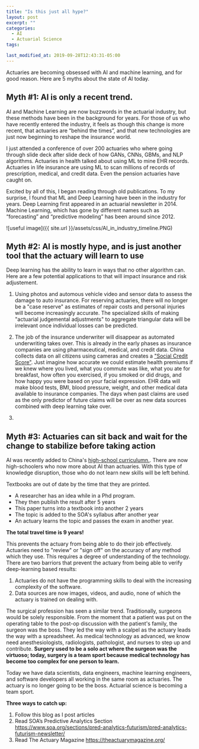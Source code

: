```yaml
---
title: "Is this just all hype?"
layout: post
excerpt: ""
categories:
  - AI
  - Actuarial Science
tags:

last_modified_at: 2019-09-28T12:43:31-05:00
---
```


Actuaries are becoming obsessed with AI and machine learning, and for good reason.  Here are 5 myths about the state of AI today.

## Myth #1: AI is only a recent trend.

AI and Machine Learning are now buzzwords in the actuarial industry, but these methods have been in the background for years.  For those of us who have recently entered the industry, it feels as though this change is more recent, that actuaries are “behind the times”, and that new technologies are just now beginning to reshape the insurance world.

I just attended a conference of over 200 actuaries who where going through slide deck after slide deck of how GANs, CNNs, GBMs, and NLP algorithms.  Actuaries in health talked about using ML to mine EHR records.  Actuaries in life insurance are using ML to scan millions of records of prescription, medical, and credit data.  Even the pension actuaries have caught on.

Excited by all of this, I began reading through old publications.  To my surprise, I found that ML and Deep Learning have been in the industry for years.  Deep Learning first appeared in an actuarial newsletter in 2014.  Machine Learning, which has gone by different names such as “forecasting” and “predictive modeling” has been around since 2012.

![useful image]({{ site.url }}/assets/css/AI_in_industry_timeline.PNG)


## Myth #2: AI is mostly hype, and is just another tool that the actuary will learn to use

Deep learning has the ability to learn in ways that no other algorithm can.  Here are a few potential applications to that will impact insurance and risk adjustement.  

1.  Using photos and automous vehicle video and sensor data to assess the damage to auto insurance.  For reserving actuaries, there will no longer be a "case reserve" as estimates of repair costs and personal injuries will become increasingly accurate.  The specialized skills of making "actuarial judgemental adjustments" to aggregate triangular data will be irrelevant once individual losses can be predicted.

2.  The job of the insurance underwriter will disappear as automated underwriting takes over.  This is already in the early phases as insurance companies are using pharmaceutical, medical, and credit data.  China collects data on all citizens using cameras and creates a ["Social Credit Score"](https://www.nytimes.com/2018/07/08/business/china-surveillance-technology.html).  Just imagine how accurate we could estimate health premiums if we knew where you lived, what you commute was like, what you ate for breakfast, how often you exercised, if you smoked or did drugs, and how happy you were based on your facial expression.  EHR data will make blood tests, BMI, blood pressure, weight, and other medical data available to insurance companies.  The days when past claims are used as the only predictor of future claims will be over as new data sources combined with deep learning take over.  

3. 

## Myth #3: Actuaries can sit back and wait for the change to stabilize before taking action

AI was recently added to China's [high-school curriculumn.](https://www.abacusnews.com/digital-life/china-brings-ai-high-school-curriculum/article/2144442).  There are now high-schoolers who now more about AI than actuaries.  With this type of knowledge disruption, those who do not learn new skills will be left behind.

Textbooks are out of date by the time that they are printed.  

- A researcher has an idea while in a Phd program.  
- They then publish the result after 5 years
- This paper turns into a textbook into another 2 years
- The topic is added to the SOA's syllabus after another year
- An actuary learns the topic and passes the exam in another year.

**The total travel time is 9 years!**

This prevents the actuary from being able to do their job effectively.  Actuaries need to "review" or "sign off" on the accuracy of any method which they use.  This requires a degree of understanding of the technology.  There are two barriors that prevent the actuary from being able to verify deep-learning based results:

1. Actuaries do not have the programming skills to deal with the increasing complexity of the software.  
2. Data sources are now images, videos, and audio, none of which the actuary is trained on dealing with.

The surgical profession has seen a similar trend.  Traditionally, surgeons would be solely responsible.  From the moment that a patient was put on the operating table to the post-op discussion with the patient's family, the surgeon was the boss.  They led the way with a scalpel as the actuary leads the way with a spreadsheet.  As medical technology as advanced, we know need anesthesiologists, radiologists, pathologist, and nurses to step up and contribute.  **Surgery used to be a solo act where the surgeon was the virtuoso; today, surgery is a team sport because medical technology has become too complex for one person to learn.**

Today we have data scientists, data engineers, machine learning engineers, and software developers all working in the same room as actuaries.  The actuary is no longer going to be the boss.  Actuarial science is becoming a team sport.


**Three ways to catch up:**

1.  Follow this blog as I post articles
2.	Read SOA’s Predictive Analytics Section https://www.soa.org/sections/pred-analytics-futurism/pred-analytics-futurism-newsletter/
3.	Read The Actuary Magazine https://theactuarymagazine.org/
